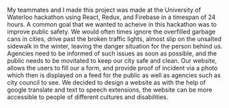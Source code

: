 My teammates and I made this project was made at the University of Waterloo hackathon using React, Redux, and Firebase in a timespan of 24 hours. 
A common goal that we wanted to acheive in this hackathon was to improve public safety. We would often times ignore the overfilled garbage cans in cities, drive past the broken traffic lights, almost slip on the unsalted sidewalk in the winter, leaving the danger situation for the person behind us. Agencies need to be informed of such issues as soon as possible, and the public needs to be movitated to keep our city safe and clean. Our website, allows the users to fill our a form, and provide proof of incident via a photo which then is displayed on a feed for the public as well as agencies such as city council to see. We decided to design a website as with the help of google translate and text to speech extensions, the website can be more accessible to people of different cultures and disabilities.
